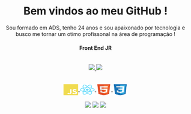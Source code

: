 <div align="center">
  <h1 > Bem vindos ao meu <span>GitHub</span> ! </h1> 

Sou formado em ADS, tenho 24 anos e sou apaixonado por tecnologia e busco me tornar um otimo profissonal na área de programação !

#### Front End JR 
</div>


<br>

<div align="center">
  <a href="https://github.com/CarlosEduardoDeev">
  <img width="48%" src="https://github-readme-stats.vercel.app/api?username=CarlosEduardodeev&show_icons=true&theme=dark&include_all_commits=true&count_private=true"/>
  <img width="48%" src="https://github-readme-stats.vercel.app/api/top-langs/?username=CarlosEduardodeev&layout=compact&langs_count=7&theme=dark"/>
</div>
  <br>
<div style="display: inline_block" align="center"><br>
  <img align="center" alt="kadu-Js" height="30" width="40" src="https://raw.githubusercontent.com/devicons/devicon/master/icons/javascript/javascript-plain.svg">
  <img align="center" alt="kadu-React" height="30" width="40" src="https://raw.githubusercontent.com/devicons/devicon/master/icons/react/react-original.svg">
  <img align="center" alt="kadu-HTML" height="30" width="40" src="https://raw.githubusercontent.com/devicons/devicon/master/icons/html5/html5-original.svg">
  <img align="center" alt="kadu-CSS" height="30" width="40" src="https://raw.githubusercontent.com/devicons/devicon/master/icons/css3/css3-original.svg">   
 </div>
 <br> 
  
  <div> 
  
  <div align="center"> 
  <a href="https://www.instagram.com/zikaduu" target="_blank"><img src="https://img.shields.io/badge/-Instagram-%23E4405F?style=for-the-badge&logo=instagram&logoColor=white" target="_blank"></a>
  <a href = "mailto:deev.carloseduardo@gmail.com"><img src="https://img.shields.io/badge/-Gmail-%23333?style=for-the-badge&logo=gmail&logoColor=white" target="_blank"></a>
  <a href="https://www.linkedin.com/in/carlos-alves-722a501a1" target="_blank"><img src="https://img.shields.io/badge/-LinkedIn-%230077B5?style=for-the-badge&logo=linkedin&logoColor=white" target="_blank"></a> 
    </div>
  

  </div>
